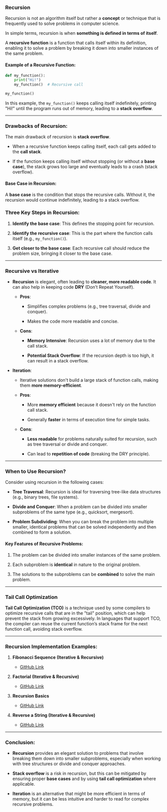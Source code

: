 ### **Recursion**

Recursion is not an algorithm itself but rather a **concept** or technique that is frequently used to solve problems in computer science.

In simple terms, recursion is when **something is defined in terms of itself**.

A **recursive function** is a function that calls itself within its definition, enabling it to solve a problem by breaking it down into smaller instances of the same problem.

#### **Example of a Recursive Function:**

```python
def my_function():
    print("Hi!")
    my_function()  # Recursive call

my_function()
```

In this example, the `my_function()` keeps calling itself indefinitely, printing "Hi!" until the program runs out of memory, leading to a **stack overflow**.

---

### **Drawbacks of Recursion:**

The main drawback of recursion is **stack overflow**.

- When a recursive function keeps calling itself, each call gets added to the **call stack**.
    
- If the function keeps calling itself without stopping (or without a **base case**), the stack grows too large and eventually leads to a crash (stack overflow).
    

#### **Base Case in Recursion:**

A **base case** is the condition that stops the recursive calls. Without it, the recursion would continue indefinitely, leading to a stack overflow.

### **Three Key Steps in Recursion:**

1. **Identify the base case**: This defines the stopping point for recursion.
    
2. **Identify the recursive case**: This is the part where the function calls itself (e.g., `my_function()`).
    
3. **Get closer to the base case**: Each recursive call should reduce the problem size, bringing it closer to the base case.
    

---

### **Recursive vs Iterative**

- **Recursion** is elegant, often leading to **cleaner, more readable code**. It can also help in keeping code **DRY** (Don’t Repeat Yourself).
    
    - **Pros**:
        
        - Simplifies complex problems (e.g., tree traversal, divide and conquer).
            
        - Makes the code more readable and concise.
            
    - **Cons**:
        
        - **Memory Intensive**: Recursion uses a lot of memory due to the call stack.
            
        - **Potential Stack Overflow**: If the recursion depth is too high, it can result in a stack overflow.
            
- **Iteration**:
    
    - Iterative solutions don't build a large stack of function calls, making them **more memory-efficient**.
        
    - **Pros**:
        
        - More **memory efficient** because it doesn't rely on the function call stack.
            
        - Generally **faster** in terms of execution time for simple tasks.
            
    - **Cons**:
        
        - **Less readable** for problems naturally suited for recursion, such as tree traversal or divide and conquer.
            
        - Can lead to **repetition of code** (breaking the DRY principle).
            

---

### **When to Use Recursion?**

Consider using recursion in the following cases:

- **Tree Traversal**: Recursion is ideal for traversing tree-like data structures (e.g., binary trees, file systems).
    
- **Divide and Conquer**: When a problem can be divided into smaller subproblems of the same type (e.g., quicksort, mergesort).
    
- **Problem Subdividing**: When you can break the problem into multiple smaller, identical problems that can be solved independently and then combined to form a solution.
    

#### **Key Features of Recursive Problems**:

1. The problem can be divided into smaller instances of the same problem.
    
2. Each subproblem is **identical** in nature to the original problem.
    
3. The solutions to the subproblems can be **combined** to solve the main problem.
    

---

### **Tail Call Optimization**

**Tail Call Optimization (TCO)** is a technique used by some compilers to optimize recursive calls that are in the "tail" position, which can help prevent the stack from growing excessively. In languages that support TCO, the compiler can reuse the current function’s stack frame for the next function call, avoiding stack overflow.

---

### **Recursion Implementation Examples:**

1. **Fibonacci Sequence (Iterative & Recursive)**
    
    - [GitHub Link](https://github.com/grandeurkoe/data-structures-and-algorithms/tree/4f0a0409009e63683acc86bdb94471532b085e7e/algorithms/recursion/fibonacci-sequence-iterative-and-recursive)
        
2. **Factorial (Iterative & Recursive)**
    
    - [GitHub Link](https://github.com/grandeurkoe/data-structures-and-algorithms/tree/4f0a0409009e63683acc86bdb94471532b085e7e/algorithms/recursion/find-factorial-iterative-and-recursive)
        
3. **Recursion Basics**
    
    - [GitHub Link](https://github.com/grandeurkoe/data-structures-and-algorithms/tree/4f0a0409009e63683acc86bdb94471532b085e7e/algorithms/recursion/recursion)
        
4. **Reverse a String (Iterative & Recursive)**
    
    - [GitHub Link](https://github.com/grandeurkoe/data-structures-and-algorithms/tree/4f0a0409009e63683acc86bdb94471532b085e7e/algorithms/recursion/reverse-a-string-iterative-and-recursive)

---

### **Conclusion:**

- **Recursion** provides an elegant solution to problems that involve breaking them down into smaller subproblems, especially when working with tree structures or divide and conquer approaches.
    
- **Stack overflow** is a risk in recursion, but this can be mitigated by ensuring proper **base cases** and by using **tail call optimization** where applicable.
    
- **Iteration** is an alternative that might be more efficient in terms of memory, but it can be less intuitive and harder to read for complex recursive problems.